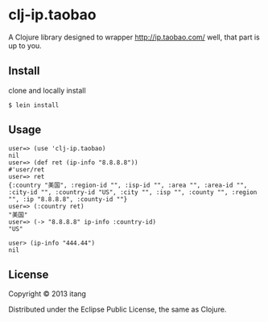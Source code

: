 # clj-ip.taobao

A Clojure library designed to wrapper http://ip.taobao.com/ well, that part is up to you.

## Install

clone and locally install

    $ lein install

## Usage

    user=> (use 'clj-ip.taobao)
    nil
    user=> (def ret (ip-info "8.8.8.8"))
    #'user/ret
    user=> ret
    {:country "美国", :region-id "", :isp-id "", :area "", :area-id "", :city-id "", :country-id "US", :city "", :isp "", :county "", :region "", :ip "8.8.8.8", :county-id ""}
    user=> (:country ret)
    "美国"
    user=> (-> "8.8.8.8" ip-info :country-id)
    "US"

    user> (ip-info "444.44")
    nil

## License

Copyright © 2013 itang

Distributed under the Eclipse Public License, the same as Clojure.
